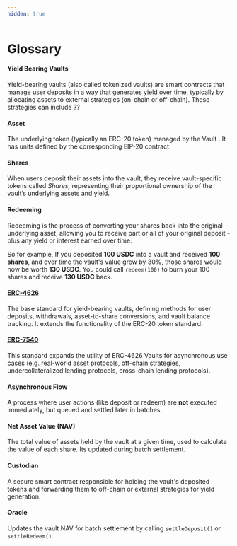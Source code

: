 ```yaml
---
hidden: true
---
```


# Glossary

#### Yield Bearing Vaults

Yield-bearing vaults (also called tokenized vaults) are smart contracts that manage user deposits in a way that generates yield over time, typically by allocating assets to external strategies (on-chain or off-chain). These strategies can include ??

#### Asset

The underlying token (typically an ERC-20 token) managed by the Vault . It has units defined by the corresponding EIP-20 contract.&#x20;

#### Shares

When users deposit their assets into the vault, they receive vault-specific tokens called _Shares,_ representing their proportional ownership of the vault’s underlying assets and yield.

#### **Redeeming**

Redeeming is the process of converting your shares back into the original underlying asset, allowing you to receive part or all of your original deposit - plus any yield or interest earned over time.

So for example, If you deposited **100 USDC** into a vault and received **100 shares**, and over time the vault's value grew by 30%, those shares would now be worth **130 USDC**. You could call `redeem(100)` to burn your 100 shares and receive **130 USDC** back.

#### [**ERC-4626**](https://eips.ethereum.org/EIPS/eip-4626)

The base standard for yield-bearing vaults, defining methods for user deposits, withdrawals, asset-to-share conversions, and vault balance tracking. It extends the functionality of the ERC-20 token standard.

#### [ERC-7540](https://eips.ethereum.org/EIPS/eip-7540)

This standard expands the utility of ERC-4626 Vaults for asynchronous use cases (e.g. real-world asset protocols, off-chain strategies, undercollateralized lending protocols, cross-chain lending protocols).&#x20;

#### **Asynchronous Flow**

A process where user actions (like deposit or redeem) are **not** executed immediately, but queued and settled later in batches.

#### Net Asset Value (NAV)

The total value of assets held by the vault at a given time, used to calculate the value of each share. Its updated during batch settlement.

#### Custodian

A secure smart contract responsible for holding the vault's deposited tokens and forwarding them to off-chain or external strategies for yield generation.

#### **Oracle**

Updates the vault NAV for batch settlement by calling `settleDeposit()` or `settleRedeem()`.

